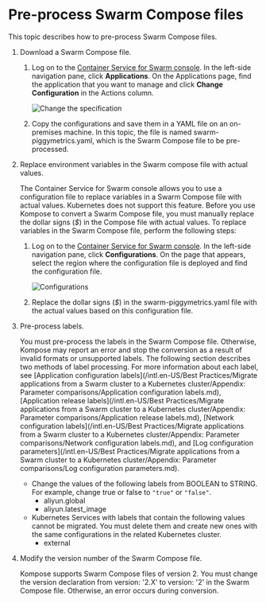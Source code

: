 # Pre-process Swarm Compose files

This topic describes how to pre-process Swarm Compose files.

1.  Download a Swarm Compose file.

    1.  Log on to the [Container Service for Swarm console](https://cs.console.aliyun.com). In the left-side navigation pane, click **Applications**. On the Applications page, find the application that you want to manage and click **Change Configuration** in the Actions column.

        ![Change the specification](../images/p47976.png)

    2.  Copy the configurations and save them in a YAML file on an on-premises machine. In this topic, the file is named swarm-piggymetrics.yaml, which is the Swarm Compose file to be pre-processed.

2.  Replace environment variables in the Swarm compose file with actual values.

    The Container Service for Swarm console allows you to use a configuration file to replace variables in a Swarm Compose file with actual values. Kubernetes does not support this feature. Before you use Kompose to convert a Swarm Compose file, you must manually replace the dollar signs \(*$*\) in the Compose file with actual values. To replace variables in the Swarm Compose file, perform the following steps:

    1.  Log on to the [Container Service for Swarm console](https://cs.console.aliyun.com). In the left-side navigation pane, click **Configurations**. On the page that appears, select the region where the configuration file is deployed and find the configuration file.

        ![Configurations](../images/p47977.png)

    2.  Replace the dollar signs \(*$*\) in the swarm-piggymetrics.yaml file with the actual values based on this configuration file.
3.  Pre-process labels.

    You must pre-process the labels in the Swarm Compose file. Otherwise, Kompose may report an error and stop the conversion as a result of invalid formats or unsupported labels. The following section describes two methods of label processing. For more information about each label, see [Application configuration labels](/intl.en-US/Best Practices/Migrate applications from a Swarm cluster to a Kubernetes cluster/Appendix: Parameter comparisons/Application configuration labels.md), [Application release labels](/intl.en-US/Best Practices/Migrate applications from a Swarm cluster to a Kubernetes cluster/Appendix: Parameter comparisons/Application release labels.md), [Network configuration labels](/intl.en-US/Best Practices/Migrate applications from a Swarm cluster to a Kubernetes cluster/Appendix: Parameter comparisons/Network configuration labels.md), and [Log configuration parameters](/intl.en-US/Best Practices/Migrate applications from a Swarm cluster to a Kubernetes cluster/Appendix: Parameter comparisons/Log configuration parameters.md).

    -   Change the values of the following labels from BOOLEAN to STRING. For example, change true or false to `"true"` or `"false"`.
        -   aliyun.global
        -   aliyun.latest\_image
    -   Kubernetes Services with labels that contain the following values cannot be migrated. You must delete them and create new ones with the same configurations in the related Kubernetes cluster.
        -   external
4.  Modify the version number of the Swarm Compose file.

    Kompose supports Swarm Compose files of version 2. You must change the version declaration from version: '2.X' to version: '2' in the Swarm Compose file. Otherwise, an error occurs during conversion.


